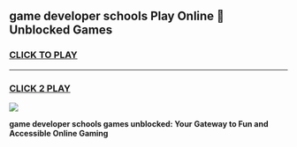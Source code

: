 
## game developer schools Play Online 👋 Unblocked Games
<h3>
<a href="https://news.freeplayer.one?title=game_developer_schools&ref=17GH">CLICK TO PLAY</a></h3>
<hr>

<h3>
<a href="https://news.freeplayer.one?title=game_developer_schools&ref=17GH">CLICK 2 PLAY</a>
  
</h3>

<a href="https://news.freeplayer.one?title=game_developer_schools&ref=17GH/"><img src="https://clearcache.store/games.png"></a>


**game developer schools games unblocked: Your Gateway to Fun and Accessible Online Gaming**

